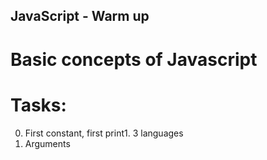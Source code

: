 ## JavaScript - Warm up
# Basic concepts of Javascript

# Tasks:
0. First constant, first print1. 3 languages
2. Arguments
